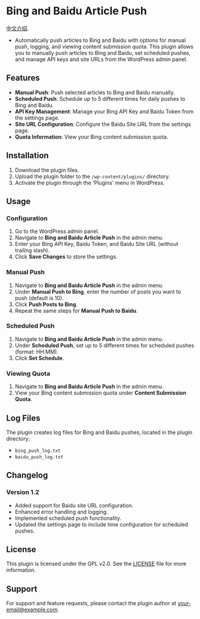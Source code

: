 # Bing and Baidu Article Push
 [中文介绍](README-zh.md).
- Automatically push articles to Bing and Baidu with options for manual push, logging, and viewing content submission quota. This plugin allows you to manually push articles to Bing and Baidu, set scheduled pushes, and manage API keys and site URLs from the WordPress admin panel.

## Features

- **Manual Push**: Push selected articles to Bing and Baidu manually.
- **Scheduled Push**: Schedule up to 5 different times for daily pushes to Bing and Baidu.
- **API Key Management**: Manage your Bing API Key and Baidu Token from the settings page.
- **Site URL Configuration**: Configure the Baidu Site URL from the settings page.
- **Quota Information**: View your Bing content submission quota.

## Installation

1. Download the plugin files.
2. Upload the plugin folder to the `/wp-content/plugins/` directory.
3. Activate the plugin through the 'Plugins' menu in WordPress.

## Usage

### Configuration

1. Go to the WordPress admin panel.
2. Navigate to **Bing and Baidu Article Push** in the admin menu.
3. Enter your Bing API Key, Baidu Token, and Baidu Site URL (without trailing slash).
4. Click **Save Changes** to store the settings.

### Manual Push

1. Navigate to **Bing and Baidu Article Push** in the admin menu.
2. Under **Manual Push to Bing**, enter the number of posts you want to push (default is 10).
3. Click **Push Posts to Bing**.
4. Repeat the same steps for **Manual Push to Baidu**.

### Scheduled Push

1. Navigate to **Bing and Baidu Article Push** in the admin menu.
2. Under **Scheduled Push**, set up to 5 different times for scheduled pushes (format: HH:MM).
3. Click **Set Schedule**.

### Viewing Quota

1. Navigate to **Bing and Baidu Article Push** in the admin menu.
2. View your Bing content submission quota under **Content Submission Quota**.

## Log Files

The plugin creates log files for Bing and Baidu pushes, located in the plugin directory:

- `bing_push_log.txt`
- `baidu_push_log.txt`

## Changelog

### Version 1.2
- Added support for Baidu site URL configuration.
- Enhanced error handling and logging.
- Implemented scheduled push functionality.
- Updated the settings page to include time configuration for scheduled pushes.

## License

This plugin is licensed under the GPL v2.0. See the [LICENSE](LICENSE) file for more information.

## Support

For support and feature requests, please contact the plugin author at [your-email@example.com](mailto:your-email@example.com).
